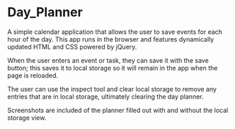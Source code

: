 # Day_Planner

A simple calendar application that allows the user to save events for each hour of the day. This app runs in the browser and features dynamically updated HTML and CSS powered by jQuery.

When the user enters an event or task, they can save it with the save button; this saves it to local storage so it will remain in the app when the page is reloaded. 

The user can use the inspect tool and clear local storage to remove any entries that are in local storage, ultimately clearing the day planner.

Screenshots are included of the planner filled out with and without the local storage view.